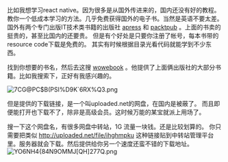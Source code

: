 比如我想学习react native。因为很多是从国外传进来的，国内还没有好的教程。
教你一个低成本学习的方法。几乎免费获得国外的电子书。当然是英语不要太差。
国外有两个专门出版IT技术类书籍的出版社 [apress](http://www.apress.com/cn/) 和 [packtpub](https://www.packtpub.com/) 。上面的书卖的挺贵的，甚至比国内的还要贵。
但是有个好处是只要你注册了帐号，每本书带的resource code下载是免费的。 其实有时候根据目录光看代码就能学到不少东西。

找到你想要的书名，然后去这搜 [wowebook](http://www.wowebook.org) 。他提供了上面俩出版社的大部分书籍。比如我搜索下，正好有我感兴趣的。

![7CG@PC$B(PSI%D9K`6RX%Q3.png](https://hexo-blog.pek3b.qingstor.com/upload_images/71414-8873a8a1a52b9d1a.png?imageMogr2/auto-orient/strip%7CimageView2/2/w/1240)

但是提供的下载链接，是一个叫uploaded.net的网盘，在国内是被蔽了。
而且即便能打开也下载不了，除非是高级会员。这时候万能的某宝就派上用场了。

搜一下这个网盘名，有很多网盘中转站，1G 流量一块钱。还是比较划算的。
你只需要把类似 http://uploaded.net/file/ihghmpku 这种链接贴到中转站管理平台里。服务器就会下载。然后提供给你另一个速度还蛮不错的下载地址。
![YO6NH4{84N9OMMJ[QH]277Q.png](https://hexo-blog.pek3b.qingstor.com/upload_images/71414-8b92a798f0b7ba70.png?imageMogr2/auto-orient/strip%7CimageView2/2/w/1240)
